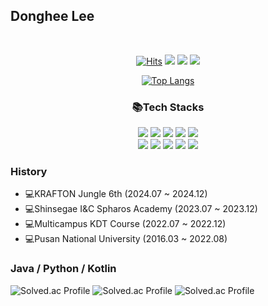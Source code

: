 <h2>Donghee Lee</h2><br>
<div align="center">

[![Hits](https://hits.seeyoufarm.com/api/count/incr/badge.svg?url=https%3A%2F%2Fgithub.com%2Fkklee0930%2Fhit-counter&count_bg=%232C3F49&title_bg=%2361BCFF&icon_color=%23E7E7E7&title=hits&edge_flat=false)](https://hits.seeyoufarm.com)
<a href="https://pseudocode0930.tistory.com/" target="_blank"><img src="https://img.shields.io/badge/Blog-000000?style=flat&logo=tistory&logoColor=white"/></a>
<a href="https://www.instagram.com/heeddong_2/" target="_blank"><img src="https://img.shields.io/badge/Instagram-E4405F?flat&logo=instagram&logoColor=white"/></a>
<a href='mailto:kklee0930@pusan.ac.kr' target="_blank"><img src="https://img.shields.io/badge/email-EA4335?style=flat&logo=Gmail&logoColor=white"/></a>

[![Top Langs](https://github-readme-stats.vercel.app/api/top-langs/?username=kklee0930&theme=nord&layout=compact)](https://github.com/kklee0930/github-readme-stats)﻿

<h3>📚Tech Stacks</h3>
<img src="https://img.shields.io/badge/JAVA-007396?style=for-the-badge&logo=java&logoColor=white">
<img src="https://img.shields.io/badge/python-3776AB?style=for-the-badge&logo=python&logoColor=white">
<img src="https://img.shields.io/badge/html5-E34F26?style=for-the-badge&logo=html5&logoColor=white">
<img src="https://img.shields.io/badge/css3-1572B6?style=for-the-badge&logo=css3&logoColor=white">
<img src="https://img.shields.io/badge/kotlin-7F52FF?style=for-the-badge&logo=kotlin&logoColor=white">
<br>
<img src="https://img.shields.io/badge/Spring boot-6DB33F?style=for-the-badge&logo=spring boot&logoColor=white">
<img src="https://img.shields.io/badge/redis-DC382D?style=for-the-badge&logo=redis&logoColor=white">
<img src="https://img.shields.io/badge/mysql-4479A1?style=for-the-badge&logo=mysql&logoColor=white">
<img src="https://img.shields.io/badge/django-092E20?style=for-the-badge&logo=django&logoColor=white">
<img src="https://img.shields.io/badge/git-F05032?style=for-the-badge&logo=git&logoColor=white">
</div>

### History
- 💻KRAFTON Jungle 6th (2024.07 ~ 2024.12)
- 💻Shinsegae I&C Spharos Academy (2023.07 ~ 2023.12)
- 💻Multicampus KDT Course (2022.07 ~ 2022.12)
- 💻Pusan National University (2016.03 ~ 2022.08)

### Java / Python / Kotlin
![Solved.ac Profile](http://mazassumnida.wtf/api/v2/generate_badge?boj=kklee0930_2)
![Solved.ac Profile](http://mazassumnida.wtf/api/v2/generate_badge?boj=kklee0930)
![Solved.ac Profile](http://mazassumnida.wtf/api/v2/generate_badge?boj=kklee0930_kotlin)
